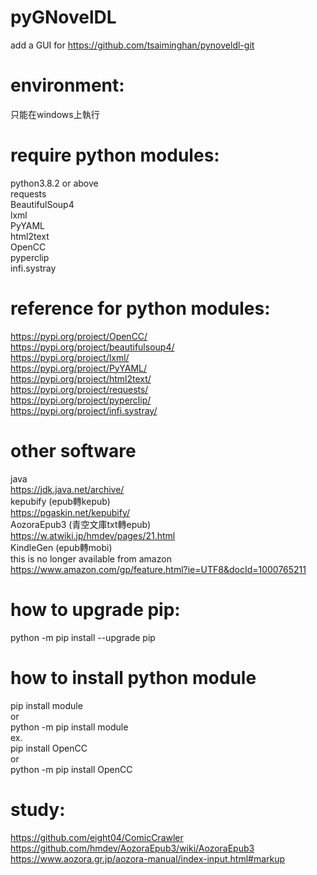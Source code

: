 # pyGNovelDL
add a GUI for https://github.com/tsaiminghan/pynoveldl-git

# environment:
只能在windows上執行

# require python modules:
python3.8.2 or above<br>
requests<br>
BeautifulSoup4<br>
lxml<br>
PyYAML<br>
html2text<br>
OpenCC<br>
pyperclip<br>
infi.systray<br>

# reference for python modules:
https://pypi.org/project/OpenCC/<br>
https://pypi.org/project/beautifulsoup4/<br>
https://pypi.org/project/lxml/<br>
https://pypi.org/project/PyYAML/<br>
https://pypi.org/project/html2text/<br>
https://pypi.org/project/requests/<br>
https://pypi.org/project/pyperclip/<br>
https://pypi.org/project/infi.systray/<br>

# other software
java<br>
https://jdk.java.net/archive/<br>
kepubify (epub轉kepub)<br>
https://pgaskin.net/kepubify/<br>
AozoraEpub3 (青空文庫txt轉epub)<br>
https://w.atwiki.jp/hmdev/pages/21.html<br>
KindleGen (epub轉mobi)<br>
this is no longer available from amazon<br>
https://www.amazon.com/gp/feature.html?ie=UTF8&docId=1000765211<br>

# how to upgrade pip:
python -m pip install --upgrade pip<br>

# how to install python module
pip install module<br>
or<br>
python -m pip install module<br>
ex.<br>
pip install OpenCC<br>
or<br>
python -m pip install OpenCC<br>

# study:
https://github.com/eight04/ComicCrawler<br>
https://github.com/hmdev/AozoraEpub3/wiki/AozoraEpub3<br>
https://www.aozora.gr.jp/aozora-manual/index-input.html#markup<br>
